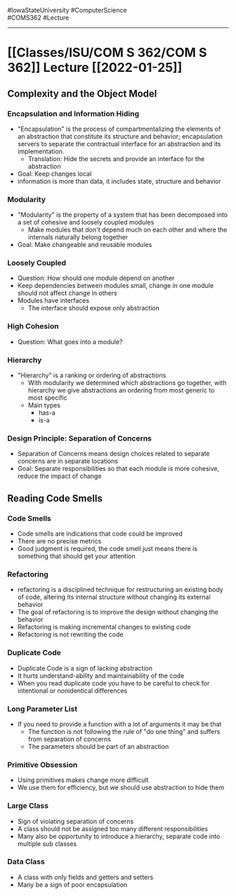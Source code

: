 #IowaStateUniversity
#ComputerScience  
#COMS362
#Lecture

---

# [[Classes/ISU/COM S 362/COM S 362]] Lecture [[2022-01-25]]

## Complexity and the Object Model 

### Encapsulation and Information Hiding 

- "Encapsulation" is the process of compartmentalizing the elements of an abstraction that constitute its structure and behavior; encapsulation servers to separate the contractual interface for an abstraction and its implementation. 
	- Translation: Hide the secrets and provide an interface for the abstraction 
- Goal: Keep changes local 
- information is  more than data, it includes state, structure and behavior 

### Modularity 

- "Modularity" is the property of a system that has been decomposed into a set of cohesive and loosely coupled modules
	- Make modules that don't depend much on each other and where the internals naturally belong together
- Goal: Make changeable and reusable modules

### Loosely Coupled 

- Question: How should one module depend on another 
- Keep dependencies between modules small, change in one module should not affect change in others 
- Modules have interfaces 
	- The interface should  expose only abstraction 

### High Cohesion 

- Question: What goes into a module? 

### Hierarchy 

- "Hierarchy" is a ranking or ordering of abstractions 
	- With modularity we determined which abstractions go together, with hierarchy we give abstractions an ordering from most generic to most specific
   - Main types 
		- has-a
		- is-a

### Design Principle: Separation of Concerns 

- Separation of Concerns means design choices related to separate concerns are in separate locations 
- Goal: Separate responsibilities so that each module is more cohesive, reduce the impact of change 


## Reading Code Smells 

### Code Smells 

- Code smells are indications that code could be improved 
- There are no precise metrics 
- Good judgment is required, the code smell just means there is something that should get your attention 

### Refactoring 

- refactoring is a disciplined technique for restructuring an existing body of code, altering its internal structure without changing its external behavior 
- The goal of refactoring is to improve the design without changing the behavior 
- Refactoring is making incremental changes to existing code 
- Refactoring is not rewriting the code 

### Duplicate Code 

- Duplicate Code is a sign of lacking abstraction
- It hurts understand-ability and maintainability of the code 
- When you read duplicate code you have to be careful to check for intentional or nonidentical differences 

### Long Parameter List 

- If you need to provide a function with a lot of arguments it may be that 
	- The function is not following the rule of "do one thing" and suffers from separation of concerns
	- The parameters should be part of an abstraction 

### Primitive Obsession 

- Using primitives makes change more difficult 
- We use them for efficiency, but we should use abstraction to hide them 

### Large Class
- Sign of violating separation of concerns 
- A class should not be assigned too many different responsibilities 
- Many also be opportunity to introduce a hierarchy, separate code into multiple sub classes

 ### Data Class

 - A class with only fields and getters and setters 
 - Many be a sign of poor encapsulation 

### 